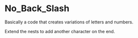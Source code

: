 # No_Back_Slash
Basically a code that creates variations of letters and numbers.

Extend the nests to add another character on the end.
